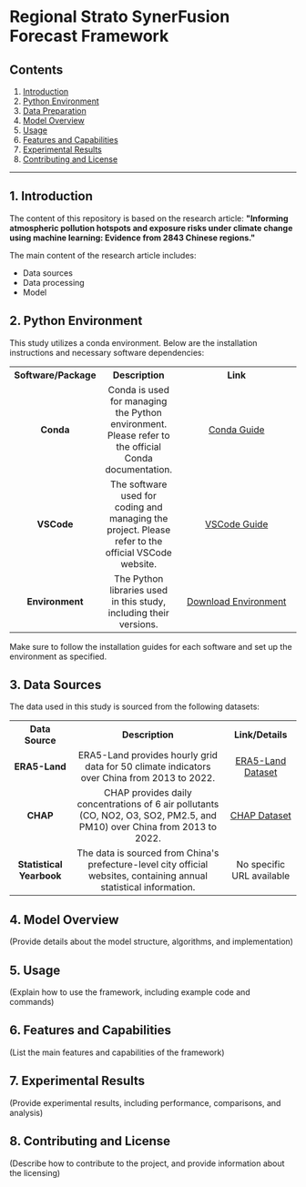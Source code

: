 # Regional Strato SynerFusion Forecast Framework

## Contents

1. [Introduction](#Introduction)
2. [Python Environment](#Python-Environment)
3. [Data Preparation](#Data-Preparation)
4. [Model Overview](#Model-Overview)
5. [Usage](#Usage)
6. [Features and Capabilities](#Features-and-Capabilities)
7. [Experimental Results](#Experimental-Results)
8. [Contributing and License](#Contributing-and-License)

---

## 1. Introduction

The content of this repository is based on the research article:
**"Informing atmospheric pollution hotspots and exposure risks under climate change using machine learning: Evidence from 2843 Chinese regions."**

The main content of the research article includes:
- Data sources
- Data processing
- Model

## 2. Python Environment

This study utilizes a conda environment. Below are the installation instructions and necessary software dependencies:

<table style="width: 100%; text-align: center;">
  <tr>
    <th>Software/Package</th>
    <th>Description</th>
    <th style="width: 400px;">Link</th>
  </tr>
  <tr>
    <td><strong>Conda</strong></td>
    <td>Conda is used for managing the Python environment. Please refer to the official Conda documentation.</td>
    <td><a href="https://www.anaconda.com/docs/tools/anaconda-org/user-guide/main">Conda Guide</a></td>
  </tr>
  <tr>
    <td><strong>VSCode</strong></td>
    <td>The software used for coding and managing the project. Please refer to the official VSCode website.</td>
    <td><a href="https://code.visualstudio.com/docs">VSCode Guide</a></td>
  </tr>
  <tr>
    <td><strong>Environment</strong></td>
    <td>The Python libraries used in this study, including their versions.</td>
    <td><a href="https://github.com/Hard-working-HN/Regional-Strato-SynerFusion-Forecast-Framework/blob/50dcf36d55c58d64ed25f745b87f5da8d7828b51/HN_Environment.yml">Download Environment</a></td>
  </tr>
</table>

Make sure to follow the installation guides for each software and set up the environment as specified.


## 3. Data Sources

The data used in this study is sourced from the following datasets:

<table style="width: 100%; text-align: center;">
  <tr>
    <th>Data Source</th>
    <th>Description</th>
    <th>Link/Details</th>
  </tr>
  <tr>
    <td><strong>ERA5-Land</strong></td>
    <td>ERA5-Land provides hourly grid data for 50 climate indicators over China from 2013 to 2022.</td>
    <td><a href="https://cds.climate.copernicus.eu/datasets/reanalysis-era5-land?tab=overview">ERA5-Land Dataset</a></td>
  </tr>
  <tr>
    <td><strong>CHAP</strong></td>
    <td>CHAP provides daily concentrations of 6 air pollutants (CO, NO2, O3, SO2, PM2.5, and PM10) over China from 2013 to 2022.</td>
    <td><a href="https://weijing-rs.github.io/product.html">CHAP Dataset</a></td>
  </tr>
  <tr>
    <td><strong>Statistical Yearbook</strong></td>
    <td>The data is sourced from China's prefecture-level city official websites, containing annual statistical information.</td>
    <td>No specific URL available</td>
  </tr>
</table>


## 4. Model Overview

(Provide details about the model structure, algorithms, and implementation)

## 5. Usage

(Explain how to use the framework, including example code and commands)

## 6. Features and Capabilities

(List the main features and capabilities of the framework)

## 7. Experimental Results

(Provide experimental results, including performance, comparisons, and analysis)

## 8. Contributing and License

(Describe how to contribute to the project, and provide information about the licensing)
